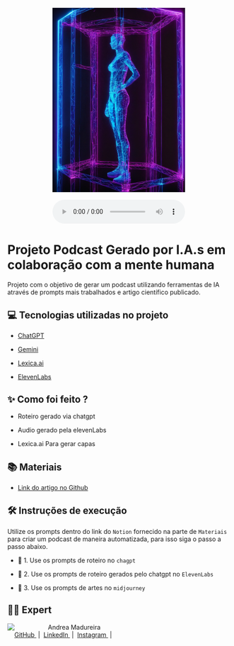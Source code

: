 <p align="center">
<img 
    src="./assets/cover.webp"
    width="300"
/>
</p>

<div  align="center">

<audio  src="output/podcast.MP3"  controls  title="Podcast editado"></audio>

</div>

# Projeto Podcast Gerado por I.A.s em colaboração com a mente humana

Projeto com o objetivo de gerar um podcast utilizando ferramentas de IA através de prompts mais trabalhados e artigo científico publicado.

## 💻 Tecnologias utilizadas no projeto

- [ChatGPT](https://chat.openai.com/)

- [Gemini](http://gemini.google.com)

- [Lexica.ai](https://lexica.art/)

- [ElevenLabs](https://beta.elevenlabs.io/)

## ✨ Como foi feito ?

- Roteiro gerado via chatgpt

- Audio gerado pela elevenLabs

- Lexica.ai Para gerar capas

## 📚 Materiais

- [Link do artigo no Github](https://github.com/DeaMaduS/Criando_Artigos_GPT_Lexica/blob/main/Artigo/Impressão%203D%20Uma%20alternativa%20às%20técnicas%20de%20imobilização%20de%20membros.pdf)

## 🛠️ Instruções de execução

Utilize os prompts dentro do link do `Notion` fornecido na parte de `Materiais` para criar um podcast de maneira automatizada, para isso siga o passo a passo abaixo.

- 🤖 1. Use os prompts de roteiro no `chagpt`

- 🤖 2. Use os prompts de roteiro gerados pelo chatgpt no `ElevenLabs`

- 🤖 3. Use os prompts de artes no `midjourney`

## 👨‍💻 Expert

<p>
    <img 
      align=left 
      margin=10 
      width=80 
      src="https://avatars.githubusercontent.com/u/100805286?v=4"
    />
    <p>&nbsp&nbsp&nbspAndrea Madureira<br>
    &nbsp&nbsp&nbsp
    <a 
        href="https://github.com/DeaMaduS">
        GitHub
    </a>
    &nbsp;|&nbsp;
    <a 
        href="www.linkedin.com/in/andreamadureira">
        LinkedIn
    </a>
    &nbsp;|&nbsp;
    <a 
        href="https://www.instagram.com/deamadu5/">
        Instagram
    </a>
    &nbsp;|&nbsp;</p>
</p>
<br/><br/>
<p>
